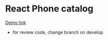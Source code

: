 # React Phone catalog
[Demo link](https://fm-phone-catalog.github.io/react_phone-catalog/)
- for review code, change branch on develop
